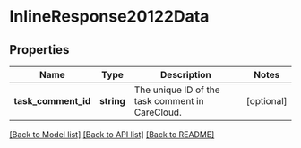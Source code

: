 # InlineResponse20122Data

## Properties
Name | Type | Description | Notes
------------ | ------------- | ------------- | -------------
**task_comment_id** | **string** | The unique ID of the task comment in CareCloud. | [optional] 

[[Back to Model list]](../../README.md#documentation-for-models) [[Back to API list]](../../README.md#documentation-for-api-endpoints) [[Back to README]](../../README.md)

